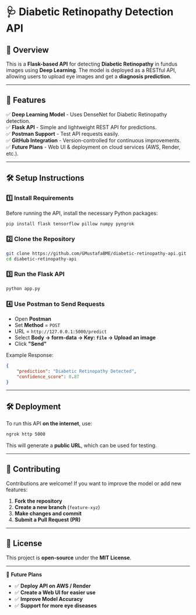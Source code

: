 # 🩺 Diabetic Retinopathy Detection API

## 📌 Overview
This is a **Flask-based API** for detecting **Diabetic Retinopathy** in fundus images using **Deep Learning**. The model is deployed as a RESTful API, allowing users to upload eye images and get a **diagnosis prediction**.

---

## 🚀 Features
✅ **Deep Learning Model** - Uses DenseNet for Diabetic Retinopathy detection.  
✅ **Flask API** - Simple and lightweight REST API for predictions.  
✅ **Postman Support** - Test API requests easily.  
✅ **GitHub Integration** - Version-controlled for continuous improvements.  
✅ **Future Plans** - Web UI & deployment on cloud services (AWS, Render, etc.).

---

## 🛠️ Setup Instructions
### **1️⃣ Install Requirements**
Before running the API, install the necessary Python packages:
```bash
pip install flask tensorflow pillow numpy pyngrok
```

### **2️⃣ Clone the Repository**
```bash
git clone https://github.com/GMustafaBME/diabetic-retinopathy-api.git
cd diabetic-retinopathy-api
```

### **3️⃣ Run the Flask API**
```bash
python app.py
```

### **4️⃣ Use Postman to Send Requests**
- Open **Postman**  
- Set **Method** = `POST`  
- URL = `http://127.0.0.1:5000/predict`
- Select **Body → form-data → Key: `file` → Upload an image**
- Click **"Send"**

Example Response:
```json
{
    "prediction": "Diabetic Retinopathy Detected",
    "confidence_score": 0.87
}
```

---

## 🛠️ Deployment
To run this API **on the internet**, use:
```bash
ngrok http 5000
```
This will generate a **public URL**, which can be used for testing.

---

## 🤝 Contributing
Contributions are welcome! If you want to improve the model or add new features:
1. **Fork the repository**
2. **Create a new branch** (`feature-xyz`)
3. **Make changes and commit**
4. **Submit a Pull Request (PR)**

---

## 📝 License
This project is **open-source** under the **MIT License**.

---

🎯 **Future Plans**
- ✅ **Deploy API on AWS / Render**
- ✅ **Create a Web UI for easier use**
- ✅ **Improve Model Accuracy**
- ✅ **Support for more eye diseases**
